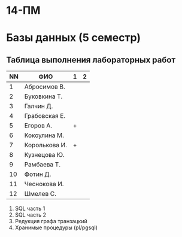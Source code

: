 # 14-ПМ
# Базы данных (5 семестр)
## Таблица выполнения лабораторных работ

| NN  | ФИО              | 1   | 2   |
| --- | ---------------- | --- | --- |
| 1   | Абросимов В.     |     |     |
| 2   | Буковкина Т.     |     |     |
| 3   | Галчин Д.        |     |     |
| 4   | Грабовская Е.    |     |     |
| 5   | Егоров А.        | +   |     |
| 6   | Кокоулина М.     |     |     |
| 7   | Королькова И.    | +   |     |
| 8   | Кузнецова Ю.     |     |     |
| 9   | Рамбаева Т.      |     |     |
| 10  | Фотин Д.         |     |     |
| 11  | Чеснокова И.     |     |     |
| 12  | Шмелев С.        |     |     |

1. SQL часть 1
2. SQL часть 2
3. Редукция графа транзацкий
4. Хранимые процедуры (pl/pgsql)


